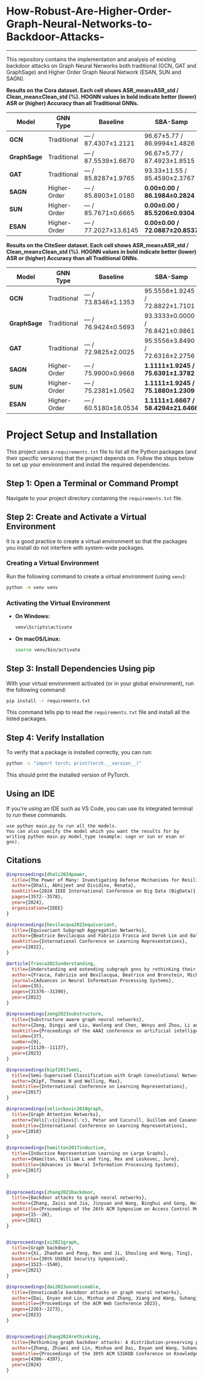 # How-Robust-Are-Higher-Order-Graph-Neural-Networks-to-Backdoor-Attacks-

---
This repository contains the implementation and analysis of existing backdoor attacks on Graph Neural Nerworks both traditional (GCN, GAT and GraphSage) and Higher Order Graph Neural Network (ESAN, SUN and SAGN).

**Results on the Cora dataset. Each cell shows ASR_mean±ASR_std / Clean_mean±Clean_std (%). HOGNN values in bold indicate better (lower) ASR or (higher) Accuracy than all Traditional GNNs.**

| Model        | GNN Type      | Baseline                   | SBA-Samp                        | SBA-Gen                         | GTA                              | UGBA                             | DPGBA                            |
|--------------|---------------|----------------------------|---------------------------------|---------------------------------|----------------------------------|----------------------------------|----------------------------------|
| **GCN**      | Traditional   | — / 87.4307±1.2121         | 96.67±5.77 / 86.9994±1.4826     | 96.67±5.77 / 86.4449±1.6772     | 70.00±20.00 / 86.1368±1.3955     | 96.67±5.77 / 85.9519±1.7826     | 96.67±5.77 / 85.8903±1.5391     |
| **GraphSage**| Traditional   | — / 87.5539±1.6670         | 96.67±5.77 / 87.4923±1.8515     | 96.67±5.77 / 87.4307±1.9474     | 86.67±15.28 / 87.3691±1.0672     | 96.67±5.77 / 87.1842±1.3114     | 96.67±5.77 / 87.2458±1.1543     |
| **GAT**      | Traditional   | — / 85.8287±1.9765         | 93.33±11.55 / 85.4590±2.3767    | 90.00±10.00 / 85.4590±2.6935    | 93.33±11.55 / 84.8429±1.6941     | 90.00±10.00 / 85.0277±2.1317    | 90.00±10.00 / 84.9661±2.0361    |
| **SAGN**     | Higher-Order  | — / 85.8903±1.0180         | **0.00±0.00 / 86.1984±0.2824**   | **0.00±0.00 / 85.9519±0.6665**   | **10.00±0.00 / 86.0136±1.0180**  | **10.00±0.00 / 86.9994±0.9118**  | **0.00±0.00 / 85.5206±0.5647**  |
| **SUN**      | Higher-Order  | — / 85.7671±0.6665         | **0.00±0.00 / 85.5206±0.9304**   | **0.00±0.00 / 85.3358±1.2307**   | **16.67±5.77 / 86.0136±0.7696**  | **10.00±0.00 / 86.1984±0.5942**  | **0.00±0.00 / 86.0136±0.9485**  |
| **ESAN**     | Higher-Order  | — / 77.2027±13.6145        | **0.00±0.00 / 72.0887±20.8537**  | **0.00±0.00 / 72.5406±20.6940**  | **20.00±0.00 / 72.0476±20.6648** | **10.00±0.00 / 72.2325±20.9423** | **0.00±0.00 / 72.2325±20.7785** |

**Results on the CiteSeer dataset. Each cell shows ASR_mean±ASR_std / Clean_mean±Clean_std (%). HOGNN values in bold indicate better (lower) ASR or (higher) Accuracy than all Traditional GNNs.**

| Model        | GNN Type      | Baseline                   | SBA-Samp                        | SBA-Gen                         | GTA                                | UGBA                               | DPGBA                              |
|--------------|---------------|----------------------------|---------------------------------|---------------------------------|------------------------------------|------------------------------------|------------------------------------|
| **GCN**      | Traditional   | — / 73.8346±1.1353         | 95.5556±1.9245 / 72.8822±1.7101 | 96.6667±3.3333 / 72.4311±1.9159 | 90.0000±3.3333 / 72.9825±1.2521   | 96.6667±3.3333 / 73.3333±1.1287   | 96.6667±3.3333 / 73.3835±1.1936   |
| **GraphSage**| Traditional   | — / 76.9424±0.5693         | 93.3333±0.0000 / 76.8421±0.9861 | 93.3333±0.0000 / 76.6917±0.6891 | 92.2222±5.0918 / 76.0401±0.8282   | 94.4444±1.9245 / 75.7393±1.5652   | 93.3333±0.0000 / 75.7393±1.5652   |
| **GAT**      | Traditional   | — / 72.9825±2.0025         | 95.5556±3.8490 / 72.6316±2.2756 | 95.5556±3.8490 / 72.8321±2.3602 | 93.3333±3.3333 / 72.7819±0.9391   | 94.4444±5.0918 / 72.6316±1.5628   | 94.4444±1.9245 / 72.7318±1.5433   |
| **SAGN**     | Higher-Order  | — / 75.9900±0.9668         | **1.1111±1.9245 / 75.6391±1.3782** | **0.0000±0.0000 / 76.3910±0.9391** | **3.3333±0.0000 / 76.0902±0.3979** | **3.3333±0.0000 / 76.1404±0.9064** | **3.3333±0.0000 / 76.0902±1.1353** |
| **SUN**      | Higher-Order  | — / 75.2381±1.0562         | **1.1111±1.9245 / 75.1880±1.2309** | **0.0000±0.0000 / 75.2381±1.0878** | **3.3333±0.0000 / 75.2381±1.3972** | **3.3333±0.0000 / 76.1404±1.1287** | **2.2222±1.9245 / 76.3409±0.9668** |
| **ESAN**     | Higher-Order  | — / 60.5180±18.0534        | **1.1111±1.6667 / 58.4294±21.6466** | **0.3704±1.1111 / 58.4127±21.4382** | **0.0000±0.0000 / 58.3793±21.4583** | **3.3333±0.0000 / 58.2957±21.6545** | **1.8519±1.7568 / 58.3626±21.4456** |


# Project Setup and Installation

This project uses a `requirements.txt` file to list all the Python packages (and their specific versions) that the project depends on. Follow the steps below to set up your environment and install the required dependencies.

## Step 1: Open a Terminal or Command Prompt

Navigate to your project directory containing the `requirements.txt` file.

## Step 2: Create and Activate a Virtual Environment

It is a good practice to create a virtual environment so that the packages you install do not interfere with system-wide packages.

### Creating a Virtual Environment

Run the following command to create a virtual environment (using `venv`):

```bash
python -m venv venv
```

### Activating the Virtual Environment

- **On Windows:**

  ```bash
  venv\Scripts\activate
  ```

- **On macOS/Linux:**

  ```bash
  source venv/bin/activate
  ```

## Step 3: Install Dependencies Using pip

With your virtual environment activated (or in your global environment), run the following command:

```bash
pip install -r requirements.txt
```

This command tells pip to read the `requirements.txt` file and install all the listed packages.

## Step 4: Verify Installation

To verify that a package is installed correctly, you can run:

```bash
python -c "import torch; print(torch.__version__)"
```

This should print the installed version of PyTorch.

## Using an IDE

If you're using an IDE such as VS Code, you can use its integrated terminal to run these commands.

```
use python main.py to run all the models.
You can also specify the model which you want the results for by writing python main.py model_type (example: sagn or sun or esan or gnn).
```

## Citations 

```bibtex
@inproceedings{dhali2024power,
  title={The Power of Many: Investigating Defense Mechanisms for Resilient Graph Neural Networks},
  author={Dhali, Abhijeet and Dividino, Renata},
  booktitle={2024 IEEE International Conference on Big Data (BigData)},
  pages={3572--3578},
  year={2024},
  organization={IEEE}
}

@inproceedings{bevilacqua2022equivariant,
  title={Equivariant Subgraph Aggregation Networks},
  author={Beatrice Bevilacqua and Fabrizio Frasca and Derek Lim and Balasubramaniam Srinivasan and Chen Cai and Gopinath Balamurugan and Michael M. Bronstein and Haggai Maron},
  booktitle={International Conference on Learning Representations},
  year={2022},
}

@article{frasca2022understanding,
  title={Understanding and extending subgraph gnns by rethinking their symmetries},
  author={Frasca, Fabrizio and Bevilacqua, Beatrice and Bronstein, Michael and Maron, Haggai},
  journal={Advances in Neural Information Processing Systems},
  volume={35},
  pages={31376--31390},
  year={2022}
}

@inproceedings{zeng2023substructure,
  title={Substructure aware graph neural networks},
  author={Zeng, Dingyi and Liu, Wanlong and Chen, Wenyu and Zhou, Li and Zhang, Malu and Qu, Hong},
  booktitle={Proceedings of the AAAI conference on artificial intelligence},
  volume={37},
  number={9},
  pages={11129--11137},
  year={2023}
}

@inproceedings{kipf2017semi,
  title={Semi-Supervised Classification with Graph Convolutional Networks},
  author={Kipf, Thomas N and Welling, Max},
  booktitle={International Conference on Learning Representations},
  year={2017}
}

@inproceedings{velivckovic2018graph,
  title={Graph Attention Networks},
  author={Veli{\v{c}}kovi{\'c}, Petar and Cucurull, Guillem and Casanova, Arantxa and Romero, Adriana and Li{\`o}, Pietro and Bengio, Yoshua},
  booktitle={International Conference on Learning Representations},
  year={2018}
}

@inproceedings{hamilton2017inductive,
  title={Inductive Representation Learning on Large Graphs},
  author={Hamilton, William L and Ying, Rex and Leskovec, Jure},
  booktitle={Advances in Neural Information Processing Systems},
  year={2017}
}


@inproceedings{zhang2021backdoor,
  title={Backdoor attacks to graph neural networks},
  author={Zhang, Zaixi and Jia, Jinyuan and Wang, Binghui and Gong, Neil Zhenqiang},
  booktitle={Proceedings of the 26th ACM Symposium on Access Control Models and Technologies},
  pages={15--26},
  year={2021}
}


@inproceedings{xi2021graph,
  title={Graph backdoor},
  author={Xi, Zhaohan and Pang, Ren and Ji, Shouling and Wang, Ting},
  booktitle={30th USENIX Security Symposium},
  pages={1523--1540},
  year={2021}
}

@inproceedings{dai2023unnoticeable,
  title={Unnoticeable backdoor attacks on graph neural networks},
  author={Dai, Enyan and Lin, Minhua and Zhang, Xiang and Wang, Suhang},
  booktitle={Proceedings of the ACM Web Conference 2023},
  pages={2263--2273},
  year={2023}
}


@inproceedings{zhang2024rethinking,
  title={Rethinking graph backdoor attacks: A distribution-preserving perspective},
  author={Zhang, Zhiwei and Lin, Minhua and Dai, Enyan and Wang, Suhang},
  booktitle={Proceedings of the 30th ACM SIGKDD Conference on Knowledge Discovery and Data Mining},
  pages={4386--4397},
  year={2024}
}


